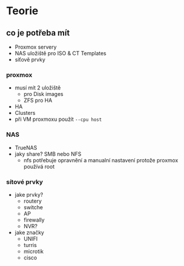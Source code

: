 # Teorie

## co je potřeba mít

- Proxmox servery
- NAS uložiště pro ISO & CT Templates
- síťově prvky


### proxmox

- musí mít 2 uložiště
  - pro Disk images
  - ZFS pro HA
- HA
- Clusters
- při VM proxmoxu použít `--cpu host`

### NAS

- TrueNAS
- jaky share? SMB nebo NFS
  - nfs potřebuje opravnění a manualní nastavení protože proxmox používá root 


### sítové prvky

- jake prvky?
  - routery
  - switche
  - AP
  - firewally
  - NVR?
- jake značky
  - UNIFI
  - turris
  - microtik
  - cisco